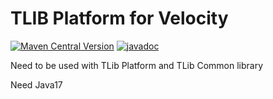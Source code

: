 # TLIB Platform for Velocity

[![Maven Central Version](https://img.shields.io/maven-central/v/one.tranic/t-velocity)](https://central.sonatype.com/artifact/one.tranic/t-velocity)
[![javadoc](https://javadoc.io/badge2/one.tranic/t-velocity/javadoc.svg)](https://javadoc.io/doc/one.tranic/t-velocity)

Need to be used with TLib Platform and TLib Common library

Need Java17